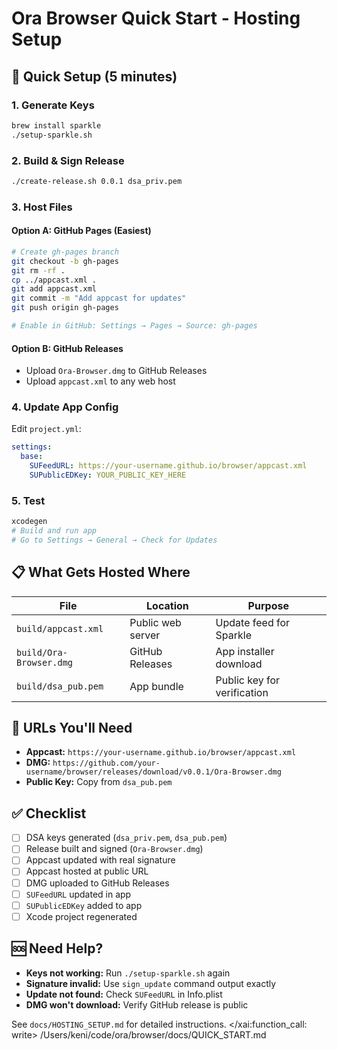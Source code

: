 # Ora Browser Quick Start - Hosting Setup

## 🚀 Quick Setup (5 minutes)

### 1. Generate Keys
```bash
brew install sparkle
./setup-sparkle.sh
```

### 2. Build & Sign Release
```bash
./create-release.sh 0.0.1 dsa_priv.pem
```

### 3. Host Files

#### Option A: GitHub Pages (Easiest)
```bash
# Create gh-pages branch
git checkout -b gh-pages
git rm -rf .
cp ../appcast.xml .
git add appcast.xml
git commit -m "Add appcast for updates"
git push origin gh-pages

# Enable in GitHub: Settings → Pages → Source: gh-pages
```

#### Option B: GitHub Releases
- Upload `Ora-Browser.dmg` to GitHub Releases
- Upload `appcast.xml` to any web host

### 4. Update App Config
Edit `project.yml`:
```yaml
settings:
  base:
    SUFeedURL: https://your-username.github.io/browser/appcast.xml
    SUPublicEDKey: YOUR_PUBLIC_KEY_HERE
```

### 5. Test
```bash
xcodegen
# Build and run app
# Go to Settings → General → Check for Updates
```

## 📋 What Gets Hosted Where

| File | Location | Purpose |
|------|----------|---------|
| `build/appcast.xml` | Public web server | Update feed for Sparkle |
| `build/Ora-Browser.dmg` | GitHub Releases | App installer download |
| `build/dsa_pub.pem` | App bundle | Public key for verification |

## 🔗 URLs You'll Need

- **Appcast:** `https://your-username.github.io/browser/appcast.xml`
- **DMG:** `https://github.com/your-username/browser/releases/download/v0.0.1/Ora-Browser.dmg`
- **Public Key:** Copy from `dsa_pub.pem`

## ✅ Checklist

- [ ] DSA keys generated (`dsa_priv.pem`, `dsa_pub.pem`)
- [ ] Release built and signed (`Ora-Browser.dmg`)
- [ ] Appcast updated with real signature
- [ ] Appcast hosted at public URL
- [ ] DMG uploaded to GitHub Releases
- [ ] `SUFeedURL` updated in app
- [ ] `SUPublicEDKey` added to app
- [ ] Xcode project regenerated

## 🆘 Need Help?

- **Keys not working:** Run `./setup-sparkle.sh` again
- **Signature invalid:** Use `sign_update` command output exactly
- **Update not found:** Check `SUFeedURL` in Info.plist
- **DMG won't download:** Verify GitHub release is public

See `docs/HOSTING_SETUP.md` for detailed instructions.</content>
</xai:function_call: write>
<parameter name="filePath">/Users/keni/code/ora/browser/docs/QUICK_START.md